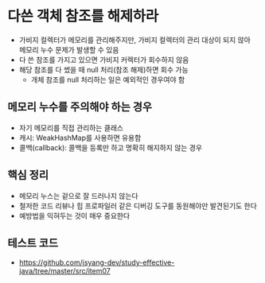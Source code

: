 # 다쓴 객체 참조를 해제하라

- 가비지 컬렉터가 메모리를 관리해주지만, 가비지 컬렉터의 관리 대상이 되지 않아 메모리 누수 문제가 발생할 수 있음
- 다 쓴 참조를 가지고 있으면 가비지 커렉터가 회수하지 않음
- 해당 참조를 다 썼을 때 null 처리(참조 해제)하면 회수 가능
  - 개체 참조를 null 처리하는 일은 예외적인 경우여야 함

## 메모리 누수를 주의해야 하는 경우

- 자기 메모리를 직접 관리하는 클래스
- 캐시: WeakHashMap를 사용하면 유용함
- 콜백(callback): 콜백을 등록만 하고 명확히 해지하지 않는 경우

## 핵심 정리

- 메모리 누스는 겉으로 잘 드러나지 않는다
- 철저한 코드 리뷰나 힙 프로파일러 같은 디버깅 도구를 동원해야만 발견된기도 한다
- 예방법을 익혀두는 것이 매우 중요한다

## 테스트 코드

- <https://github.com/jsyang-dev/study-effective-java/tree/master/src/item07>
